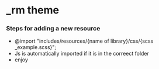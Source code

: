 _rm theme
======
### Steps for adding a new resource

* @import "includes/resources/{name of library}/css/{scss _example.scss}";
* Js is automatically imported if it is in the correect folder
* enjoy